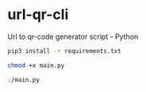 # url-qr-cli
Url to qr-code generator script - Python

```sh
pip3 install -r requirements.txt
```
```sh
chmod +x main.py
```

```sh
./main.py
```
